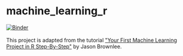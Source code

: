# machine_learning_r
[![Binder](https://mybinder.org/badge_logo.svg)](https://mybinder.org/v2/gh/mattmcfa171/machine_learning_r/HEAD)\
\
This project is adapted from the tutorial ["Your First Machine Learning Project in R Step-By-Step"](https://machinelearningmastery.com/machine-learning-in-r-step-by-step/) by Jason Brownlee.
